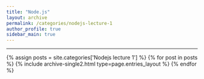 ```yaml
---
title: "Node.js"
layout: archive
permalink: /categories/nodejs-lecture-1
author_profile: true
sidebar_main: true
---
```


<!-- 공백이 포함되어 있는 카테고리 이름의 경우 site.categories.['a b c'] 이런식으로! -->

***

{% assign posts = site.categories['Nodejs lecture 1'] %}
{% for post in posts %} {% include archive-single2.html type=page.entries_layout %} {% endfor %}